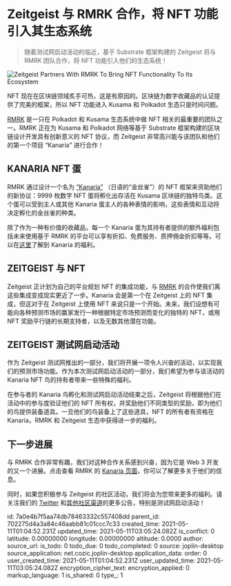 # Zeitgeist 与 RMRK 合作，将 NFT 功能引入其生态系统

> 随着测试网启动活动的临近，基于 Substrate 框架构建的 Zeitgeist 将与 RMRK 团队合作，将 NFT 功能引入他们的生态系统！

![Zeitgeist Partners With RMRK To Bring NFT Functionality To Its Ecosystem](https://blog.zeitgeist.pm/content/images/size/w2000/2021/05/RMRK-Collab.jpg)

NFT 现在在区块链领域炙手可热，这是有原因的。区块链为数字收藏品的认证提供了完美的框架，所以 NFT 功能进入 Kusama 和 Polkadot 生态只是时间问题。

[RMRK](https://url.rmrk.app/zgrmrk) 是一只在 Polkadot 和 Kusama 生态系统中做 NFT 相关的最重要的团队之一。RMRK 正在为 Kusama 和 Polkadot 网络等基于 Substrate 框架构建的区块链设计开发具有创新意义的 NFT 协议，而 Zeitgeist 非常高兴能与该团队和他们的第一个项目 “Kanaria” 进行合作！

## KANARIA NFT 蛋

RMRK 通过设计一个名为 [“Kanaria”](https://url.rmrk.app/zg) （日语的“金丝雀”）的 NFT 框架来资助他们的新协议：9999 枚数字 NFT 蛋将孵化出存活在 Kusama 区块链的独特鸟类。这个蛋可以受到主人或其他 Kanaria 蛋主人的各种表情的影响，这些表情和互动将决定孵化的金丝雀的种类。

除了作为一种有价值的收藏品，每一个 Kanaria 蛋为其持有者提供的额外福利包括未来使用基于 RMRK 的平台可以享有折扣、免费服务、质押佣金折扣等等。可以在[这里](https://app.subsocial.network/@rmrkapp/kanaria-how-it-all-works-12172)了解到 Kanaria 的福利。

## ZEITGEIST 与 NFT

Zeitgeist 正计划为自己的平台规划 NFT 的集成功能，与 [RMRK](https://rmrk.app/) 的合作使我们离这些集成变成现实更近了一步。Kanaria 会是第一个在 Zeitgeist 上的 NFT 集成，但这对于在 Zeitgeist 上使用 NFT 来说只是一个开始。未来，我们设想有可能向各种预测市场的赢家发行一种根据特定市场预测而变化的独特的 NFT，或用 NFT 奖励平行链的长期支持者，以及无数其他潜在功能。

## ZEITGEIST 测试网启动活动

作为 Zeitgeist 测试网推出的一部分，我们将开展一项令人兴奋的活动，以实现我们的预测市场功能。作为本次测试网启动活动的一部分，我们希望为参与该活动的 Kanaria NFT 鸟的持有者带来一些特殊的福利。

在参与者的 Kanaria 鸟孵化和测试网启动活动结束之后，Zeitgeist 将根据他们在活动中的参与度验证他们的 NFT 所有权，并奖励他们不同类型的奖励，即为他们的鸟提供装备道具。一旦他们的鸟装备上了这些道具，NFT 的所有者有资格在 Kanaria，RMRK 和 Zeitgeist 生态中获得进一步的福利。

## 下一步进展

与 RMRK 合作非常有趣，我们对这种合作关系感到兴奋，因为它是 Web 3 开发的又一个进展。点击查看 RMRK 的 [Kanaria 页面](https://url.rmrk.app/zg)，你可以了解更多关于他们的信息。

同时，如果您积极参与 Zeitgeist 的社区活动，我们将会为您带来更多的福利。请关注我们的 [Twitter](https://twitter.com/ZeitgeistPM) 和[其他社区渠道](https://linktr.ee/zeitgeistpm)的更多公告，特别是测试网启动活动！

id: 7a0e4b7f5aa74db78463332c557408dd
parent_id: 702275d4a3a84c46aabb81c01ccc7c33
created_time: 2021-05-11T01:04:52.231Z
updated_time: 2021-05-11T03:05:24.082Z
is_conflict: 0
latitude: 0.00000000
longitude: 0.00000000
altitude: 0.0000
author: 
source_url: 
is_todo: 0
todo_due: 0
todo_completed: 0
source: joplin-desktop
source_application: net.cozic.joplin-desktop
application_data: 
order: 0
user_created_time: 2021-05-11T01:04:52.231Z
user_updated_time: 2021-05-11T03:05:24.082Z
encryption_cipher_text: 
encryption_applied: 0
markup_language: 1
is_shared: 0
type_: 1